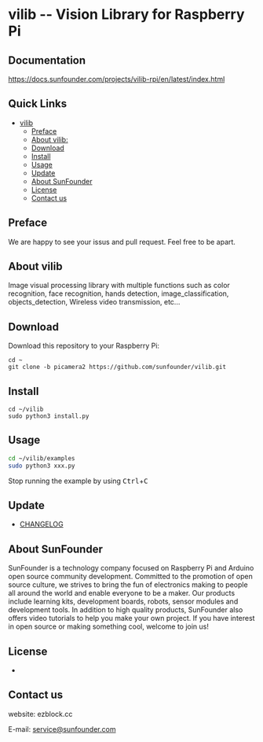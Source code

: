 
# vilib -- Vision Library for Raspberry Pi

## Documentation
<https://docs.sunfounder.com/projects/vilib-rpi/en/latest/index.html>

## Quick Links

- [vilib](#vilib)
  - [Preface](#preface)
  - [About vilib:](#about-vilib)
  - [Download](#download)
  - [Install](#install)
  - [Usage](#usage)
  - [Update](#update)
  - [About SunFounder](#about-sunfounder)
  - [License](#license)
  - [Contact us](#contact-us)

## Preface

We are happy to see your issus and pull request. Feel free to be apart.

## About vilib

Image visual processing library with multiple functions such as color recognition, face recognition, hands detection, image_classification, objects_detection, Wireless video transmission, etc...

## Download

Download this repository to your Raspberry Pi:

```shell
cd ~
git clone -b picamera2 https://github.com/sunfounder/vilib.git
```

## Install

```shell
cd ~/vilib
sudo python3 install.py 
```

## Usage

```bash
cd ~/vilib/examples
sudo python3 xxx.py
```

Stop running the example by using <kbd>Ctrl</kbd>+<kbd>C</kbd>

## Update

- [CHANGELOG]

## About SunFounder

SunFounder is a technology company focused on Raspberry Pi and Arduino open source community development. Committed to the promotion of open source culture, we strives to bring the fun of electronics making to people all around the world and enable everyone to be a maker. Our products include learning kits, development boards, robots, sensor modules and development tools. In addition to high quality products, SunFounder also offers video tutorials to help you make your own project. If you have interest in open source or making something cool, welcome to join us!

## License

-

## Contact us

website:
    ezblock.cc

E-mail:
    service@sunfounder.com

[CHANGELOG]:https://github.com/sunfounder/vilib/blob/master/CHANGELOG.md

